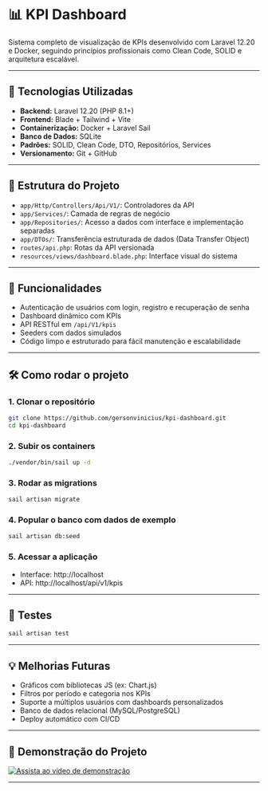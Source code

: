 # 📊 KPI Dashboard

Sistema completo de visualização de KPIs desenvolvido com Laravel 12.20 e Docker, seguindo princípios profissionais como Clean Code, SOLID e arquitetura escalável.

---

## 🚀 Tecnologias Utilizadas

- **Backend:** Laravel 12.20 (PHP 8.1+)
- **Frontend:** Blade + Tailwind + Vite
- **Containerização:** Docker + Laravel Sail
- **Banco de Dados:** SQLite
- **Padrões:** SOLID, Clean Code, DTO, Repositórios, Services
- **Versionamento:** Git + GitHub

---

## 📂 Estrutura do Projeto

- `app/Http/Controllers/Api/V1/`: Controladores da API
- `app/Services/`: Camada de regras de negócio
- `app/Repositories/`: Acesso a dados com interface e implementação separadas
- `app/DTOs/`: Transferência estruturada de dados (Data Transfer Object)
- `routes/api.php`: Rotas da API versionada
- `resources/views/dashboard.blade.php`: Interface visual do sistema

---

## 🔐 Funcionalidades

- Autenticação de usuários com login, registro e recuperação de senha
- Dashboard dinâmico com KPIs
- API RESTful em `/api/V1/kpis`
- Seeders com dados simulados
- Código limpo e estruturado para fácil manutenção e escalabilidade

---

## 🛠️ Como rodar o projeto

### 1. Clonar o repositório

```bash
git clone https://github.com/gersonvinicius/kpi-dashboard.git
cd kpi-dashboard
```

### 2. Subir os containers

```bash
./vendor/bin/sail up -d
```

### 3. Rodar as migrations

```bash
sail artisan migrate
```

### 4. Popular o banco com dados de exemplo

```bash
sail artisan db:seed
```

### 5. Acessar a aplicação

- Interface: http://localhost
- API: http://localhost/api/v1/kpis

---

## 🧪 Testes

```bash
sail artisan test
```

---

## 💡 Melhorias Futuras

- Gráficos com bibliotecas JS (ex: Chart.js)
- Filtros por período e categoria nos KPIs
- Suporte a múltiplos usuários com dashboards personalizados
- Banco de dados relacional (MySQL/PostgreSQL)
- Deploy automático com CI/CD

---

## 🎥 Demonstração do Projeto

[![Assista ao vídeo de demonstração](https://img.youtube.com/vi/nFypq2-q2s8/maxresdefault.jpg)](https://youtu.be/nFypq2-q2s8)

---
